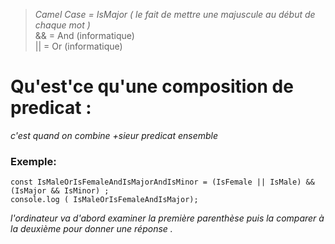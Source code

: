 
>_Camel Case = IsMajor ( le fait de mettre une majuscule au début de chaque mot )_<br>
&& = And (informatique)<br>
||  = Or (informatique)

# Qu'est'ce qu'une composition de predicat :

_c'est quand on combine +sieur predicat ensemble_

### Exemple:

```
const IsMaleOrIsFemaleAndIsMajorAndIsMinor = (IsFemale || IsMale) && (IsMajor && IsMinor) ;
console.log ( IsMaleOrIsFemaleAndIsMajor);
```

_l'ordinateur va d'abord examiner la première parenthèse puis la comparer à la deuxième pour donner une réponse ._

